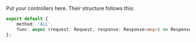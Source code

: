 Put your controllers here. Their structure follows this:

```ts
export default {
	method: 'ALL',
	func: async (request: Request, response: Response<any>) => Response<any>
};
```
